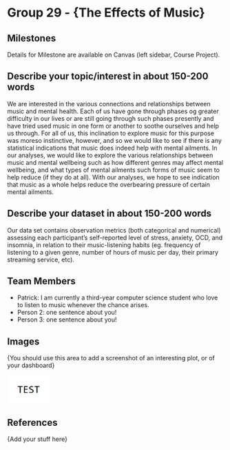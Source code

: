 # Group 29 - {The Effects of Music}



## Milestones

Details for Milestone are available on Canvas (left sidebar, Course Project).

## Describe your topic/interest in about 150-200 words

We are interested in the various connections and relationships between music and mental health. Each of us have gone through phases og greater difficulty in our lives or are still going through such phases presently and have tried used music in one form or another to soothe ourselves and help us through. For all of us, this inclination to explore music for this purpose was moreso instinctive, however, and so we would like to see if there is any statistical indications that music does indeed help with mental ailments. In our analyses, we would like to explore the various relationships between music and mental wellbeing such as how different genres may affect mental wellbeing, and what types of mental ailments such forms of music seem to help reduce (if they do at all). With our analyses, we hope to see indication that music as a whole helps reduce the overbearing pressure of certain mental ailments.

## Describe your dataset in about 150-200 words

Our data set contains observation metrics (both categorical and numerical) assessing each participant’s self-reported level of stress, anxiety, OCD, and insomnia, in relation to their music-listening habits (eg. frequency of listening to a given genre, number of hours of music per day, their primary streaming service, etc).

## Team Members

- Patrick: I am currently a third-year computer science student who love to listen to music whenever the chance arises.
- Person 2: one sentence about you!
- Person 3: one sentence about you!

## Images

{You should use this area to add a screenshot of an interesting plot, or of your dashboard}

<img src ="images/test.png" width="100px">

## References

{Add your stuff here}



